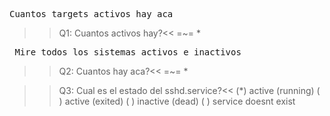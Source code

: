 <pre>Cuantos targets activos hay aca </pre>
>>Q1: Cuantos activos hay?<<
=~= *

<pre> Mire todos los sistemas activos e inactivos</pre>
>>Q2: Cuantos hay aca?<<
=~= *

>>Q3: Cual es el estado del  sshd.service?<<
(*) active (running)
( ) active (exited)
( ) inactive (dead)
( ) service doesnt exist




